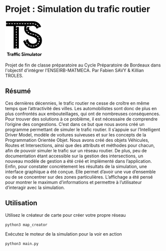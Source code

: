 # Projet : Simulation du trafic routier
![Logo](Traffic%20Simulation/logo_traffic_simulator.gif)


Projet de fin de classe préparatoire au Cycle Préparatoire de Bordeaux
dans l'objectif d'intégrer l'ENSEIRB-MATMECA.
Par Fabien SAVY & Killian TROLES.

## Résumé
Ces dernières décennies, le trafic routier ne cesse de croître en même temps que l’attractivité des villes. Les automobilistes sont donc de plus en plus confrontés aux embouteillages, qui ont de nombreuses conséquences. Pour trouver des solutions à ce problème, il est nécessaire de comprendre l’origine des congestions. C’est dans ce but que nous avons créé un programme permettant de simuler le trafic routier. Il s’appuie sur l’Intelligent Driver Model, modèle de voitures suiveuses et sur les concepts de la Programmation Orientée Objet. Nous avons créé des objets Véhicules, Routes et Intersections, ainsi que des attributs et méthodes pour chacun, afin de pouvoir simuler le trafic sur un réseau routier. De plus, peu de documentation étant accessible sur la gestion des intersections, un nouveau modèle de gestion a été créé et implémenté dans l’application. Enfin, pour constater concrètement les résultats de la simulation, une interface graphique a été conçue. Elle permet d’avoir une vue d’ensemble ou de se concentrer sur des zones particulières. L’affichage a été pensé pour montrer le maximum d’informations et permettre à l’utilisateur d’interagir avec la simulation.

## Utilisation
Utilisez le créateur de carte pour créer votre propre réseau
```
python3 map_creator
```

Exécutez le moteur de la simulation pour la voir en action
```
python3 main.py
```
